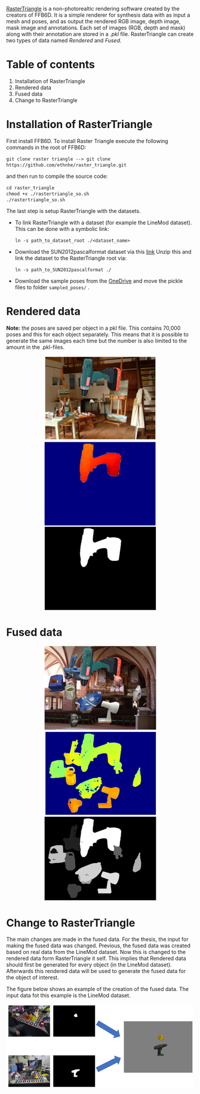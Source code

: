 [RasterTriangle](https://github.com/ethnhe/raster_triangle) is a non-photorealtic rendering software created by the creators of FFB6D. It is a simple renderer for synthesis data with as input a mesh and poses, and as output the rendered RGB image, depth image, mask image and annotations. Each set of images (RGB, depth and mask) along with their annotation are stored in a *.pkl* file. RasterTriangle can create two types of data named *Rendered* and *Fused*. 

# Table of contents 
1. Installation of RasterTriangle 
2. Rendered data
3. Fused data
4. Change to RasterTriangle

# Installation of RasterTriangle
First install FFB6D. To install Raster Triangle execute the following commands in the root of FFB6D:
```
git clone raster triangle --> git clone https://github.com/ethnhe/raster_triangle.git
```
and then run to compile the source code:
```
cd raster_triangle
chmod +x ./rastertriangle_so.sh
./rastertriangle_so.sh
```
The last step is setup RasterTriangle with the datasets. 
* To link RasterTriangle with a dataset (for example the LineMod dataset). This can be done with a symbolic link:
  ```
  ln -s path_to_dataset_root ./<dataset_name>
  ```
* Download the SUN2012pascalformat dataset via this [link](http://groups.csail.mit.edu/vision/SUN/releases/SUN2012pascalformat.tar.gz) 
  Unzip this and link the dataset to the RasterTriangle root via:
  ```
  ln -s path_to_SUN2012pascalformat ./
  ```
* Download the sample poses from the [OneDrive](https://hkustconnect-my.sharepoint.com/personal/yhebk_connect_ust_hk/_layouts/15/onedrive.aspx?id=%2Fpersonal%2Fyhebk%5Fconnect%5Fust%5Fhk%2FDocuments%2Fpublically%20shared%20%E5%85%B1%E4%BA%AB%E6%96%87%E4%BB%B6%E5%A4%B9%2FLineMOD%5Fsyn%5Fsample%5Fpose&ga=1) and move the pickle files to folder ``` sampled_poses/ ``` .
# Rendered data

**Note:** the poses are saved per object in a pkl file. This contains 70,000 poses and this for each object separately. This means that it is possible to generate the same images each time but the number is also limited to the amount in the .pkl-files.
<p align="center">
  <img src="images/example_render_rgb.png" width="300"> <img src="images/example_render_depth.png" width="300"> <img src="images/example_render_mask.png" width="300">
</p>

# Fused data
<p align="center">
  <img src="images/example_fuse_rgb.png" width="300"> <img src="images/example_fuse_depth.png" width="300"> <img src="images/example_fuse_mask.png" width="300">
</p>

# Change to RasterTriangle
The main changes are made in the fused data. For the thesis, the input for making the fused data was changed. Previous, the fused data was created based on real data from the LineMod dataset. Now this is changed to the rendered data form RasterTriangle it self. This implies that Rendered data should first be generated for every object (in the LineMod dataset). Afterwards this rendered data will be used to generate the fused data for the object of interest.

The figure below shows an example of the creation of the fused data. The input data fot this example is the LineMod dataset. 
<p align="center">
  <img src="images/example_rastertriangle_fused_data_creation.PNG" width="500">
</p>
